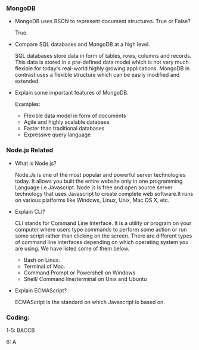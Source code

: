 ### MongoDB
 - MongoDB uses BSON to represent document structures. True or False?

    True
 - Compare SQL databases and MongoDB at a high level.

   SQL databases store data in form of tables, rows, columns and records. This data is stored in a pre-defined data model which is not very much flexible for today's real-world highly growing applications. MongoDB in contrast uses a flexible structure which can be easily modified and extended.

 - Explain some important features of MongoDB.

    Examples:
    - Flexible data model in form of documents
    - Agile and highly scalable database
    - Faster than traditional databases
    - Expressive query language

### Node.js Related
  - What is Node js?

    Node.Js is one of the most popular and powerful server technologies today.
    It allows you built the entire website only in one programming Language i.e Javascript. Node js is free and open source server technology that uses Javascript to create complete web software.It runs on various platforms like Windows, Linux, Unix, Mac OS X, etc.

  - Explain CLI?

    CLI stands for Command Line Interface.
    It is a utility or program on your computer where users type commands to perform some action or run some script rather than clicking on the screen.
    There are different types of command line interfaces depending on which operating system you are using. We have listed some of them below.
    - Bash on Linux.
    - Terminal of Mac.
    - Command Prompt or Powershell on Windows
    - Shell/ Command line/terminal on Unix and Ubuntu

  - Explain ECMAScript?

    ECMAScript is the standard on which Javascript is based on.


### Coding:
  1-5: BACCB

  6: A


